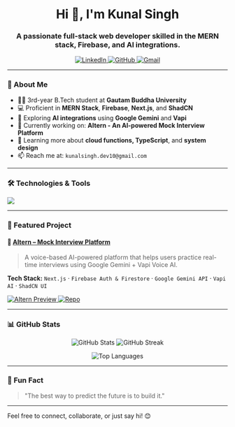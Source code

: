 <h1 align="center">Hi 👋, I'm Kunal Singh</h1>
<h3 align="center">A passionate full-stack web developer skilled in the MERN stack, Firebase, and AI integrations.</h3>

<p align="center">
  <a href="https://www.linkedin.com/in/kunal-singh-454368289/" target="_blank">
    <img alt="LinkedIn" src="https://img.shields.io/badge/LinkedIn-blue?style=flat&logo=linkedin&logoColor=white" />
  </a>
  <a href="https://github.com/72897" target="_blank">
    <img alt="GitHub" src="https://img.shields.io/badge/GitHub-100000?style=flat&logo=github&logoColor=white" />
  </a>
  <a href="mailto:kunalsingh.dev10@gmail.com" target="_blank">
    <img alt="Gmail" src="https://img.shields.io/badge/Gmail-D14836?style=flat&logo=gmail&logoColor=white" />
  </a>
</p>

---

### 🚀 About Me

- 👨‍🎓 3rd-year B.Tech student at **Gautam Buddha University**
- 💻 Proficient in **MERN Stack**, **Firebase**, **Next.js**, and **ShadCN**
- 🤖 Exploring **AI integrations** using **Google Gemini** and **Vapi**
- 🔭 Currently working on: **AItern - An AI-powered Mock Interview Platform**
- 🌱 Learning more about **cloud functions, TypeScript**, and **system design**
- 📫 Reach me at: `kunalsingh.dev10@gmail.com`

---

### 🛠️ Technologies & Tools

<p align="left">
  <img src="https://skillicons.dev/icons?i=js,ts,react,nextjs,nodejs,express,mongodb,firebase,tailwind,html,css,git,github,vscode,vercel" />
</p>

---

### 📌 Featured Project

#### 🧠 [AItern – Mock Interview Platform](https://mock-interview-platform-three.vercel.app/)
> A voice-based AI-powered platform that helps users practice real-time interviews using Google Gemini + Vapi Voice AI.

**Tech Stack:** `Next.js` · `Firebase Auth & Firestore` · `Google Gemini API` · `Vapi AI` · `ShadCN UI`

<p>
  <a href="https://mock-interview-platform-three.vercel.app/" target="_blank">
    <img alt="AItern Preview" src="https://img.shields.io/badge/Live-Demo-brightgreen?style=flat&logo=vercel" />
  </a>
  <a href="https://github.com/72897/mock-interview-platform" target="_blank">
    <img alt="Repo" src="https://img.shields.io/badge/Source-Code-black?style=flat&logo=github" />
  </a>
</p>

---

### 📊 GitHub Stats

<p align="center">
  <img src="https://github-readme-stats.vercel.app/api?username=72897&show_icons=true&theme=radical" alt="GitHub Stats" />
  <img src="https://streak-stats.demolab.com?user=72897&theme=radical&hide_border=false" alt="GitHub Streak" />
</p>

<p align="center">
  <img src="https://github-readme-stats.vercel.app/api/top-langs/?username=72897&layout=compact&theme=radical" alt="Top Languages" />
</p>

---

### 🧩 Fun Fact

> "The best way to predict the future is to build it."

---

Feel free to connect, collaborate, or just say hi! 😊

